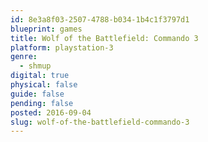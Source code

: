 ```yaml
---
id: 8e3a8f03-2507-4788-b034-1b4c1f3797d1
blueprint: games
title: Wolf of the Battlefield: Commando 3
platform: playstation-3
genre:
  - shmup
digital: true
physical: false
guide: false
pending: false
posted: 2016-09-04
slug: wolf-of-the-battlefield-commando-3
---
```

